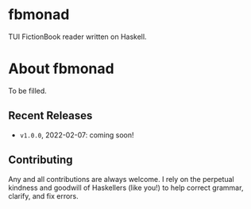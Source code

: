 # fbmonad
TUI FictionBook reader written on Haskell.

# About fbmonad

To be filled.

## Recent Releases

* `v1.0.0`, 2022-02-07: coming soon!

Contributing
------------

Any and all contributions are always welcome. I rely on the
perpetual kindness and goodwill of Haskellers (like you!) to help correct
grammar, clarify, and fix errors.
